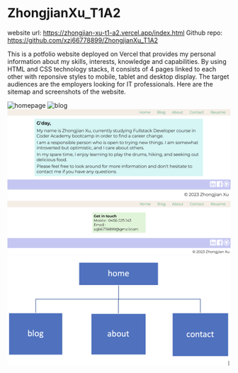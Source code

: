 # ZhongjianXu_T1A2

website url: https://zhongjian-xu-t1-a2.vercel.app/index.html
Github repo: https://github.com/xzj66778899/ZhongjianXu_T1A2

This is a potfolio website deployed on Vercel that provides my personal information about my skills, interests, knowledge and capabilities. By using HTML and CSS technology stacks, it consists of 4 pages linked to each other with reponsive styles to mobile, tablet and desktop display.
The target audiences are the employers looking for IT professionals.
Here are the sitemap and screenshots of the website.

![homepage](docs/home.png)
![blog](docs/blog.png)
![about](docs/about.png)
![contact](docs/contact.png)
![sitemap](docs/sitemap.png)
